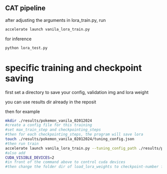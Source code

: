 ## CAT pipeline 

after adjusting the arguments in lora_train.py, run 

```bash
accelerate launch vanila_lora_train.py
```

for inference 

```bash
python lora_test.py
```

# specific training and checkpoint saving

first set a directory to save your config, validation img and lora weight

you can use results dir already in the reposit

then for example 

```bash
mkdir ./results/pokemon_vanila_02012024
#create a config file for this training 
#set max_train_step and checkpointing_steps
#then for each checkpointing_steps, the program will save lora
touch ./results/pokemon_vanila_02012024/tuning_config.json
#then run train 
accelerate launch vanila_lora_train.py --tuning_config_path ./results/pokemon_vanila_02012024/tuning_config.json
#also add 
CUDA_VISIBLE_DEVICES=2 
#in front of the command above to control cuda devices
#then change the folder dir of load_lora_weights to checkpoint-number folder in vanila_lora_test to continue inference
```